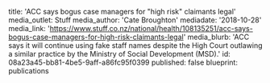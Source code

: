 title: 'ACC says bogus case managers for "high risk" claimants legal'
media_outlet: Stuff
media_author: 'Cate Broughton'
mediadate: '2018-10-28'
media_link: 'https://www.stuff.co.nz/national/health/108135251/acc-says-bogus-case-managers-for-high-risk-claimants-legal'
media_blurb: 'ACC says it will continue using fake staff names despite the High Court outlawing a similar practice by the Ministry of Social Development (MSD).'
id: 08a23a45-bb81-4be5-9aff-a86fc95f0399
published: false
blueprint: publications
